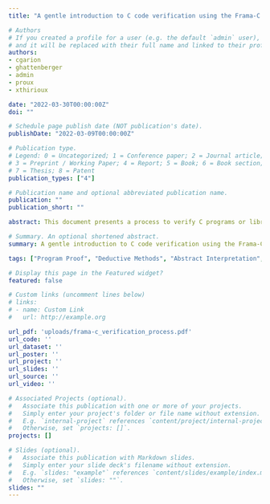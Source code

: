 ```yaml
---
title: "A gentle introduction to C code verification using the Frama-C platform"

# Authors
# If you created a profile for a user (e.g. the default `admin` user), write the username (folder name) here 
# and it will be replaced with their full name and linked to their profile.
authors:
- cgarion
- ghattenberger
- admin
- proux
- xthirioux

date: "2022-03-30T00:00:00Z"
doi: ""

# Schedule page publish date (NOT publication's date).
publishDate: "2022-03-09T00:00:00Z"

# Publication type.
# Legend: 0 = Uncategorized; 1 = Conference paper; 2 = Journal article;
# 3 = Preprint / Working Paper; 4 = Report; 5 = Book; 6 = Book section;
# 7 = Thesis; 8 = Patent
publication_types: ["4"]

# Publication name and optional abbreviated publication name.
publication: ""
publication_short: ""

abstract: This document presents a process to verify C programs or librairies using the Frama-C verification tool. Frama-C allows to verify different types of properties on C code, such as the absence of runtime errors or more complex functional properties. The present document is the result of our work on the verification of a mathematical library of the Paparazzi autopilot and is intented to be used as a first guide to formal verification of C programs for Concorde users. In addition to provide a verification process, we also give Frama-C tips and tricks to help users and clarify some points that might not be clear in the official documentation of the tool.

# Summary. An optional shortened abstract.
summary: A gentle introduction to C code verification using the Frama-C platform.

tags: ["Program Proof", "Deductive Methods", "Abstract Interpretation", "Frama-C"]

# Display this page in the Featured widget?
featured: false

# Custom links (uncomment lines below)
# links:
# - name: Custom Link
#   url: http://example.org

url_pdf: 'uploads/frama-c_verification_process.pdf'
url_code: ''
url_dataset: ''
url_poster: ''
url_project: ''
url_slides: ''
url_source: ''
url_video: ''

# Associated Projects (optional).
#   Associate this publication with one or more of your projects.
#   Simply enter your project's folder or file name without extension.
#   E.g. `internal-project` references `content/project/internal-project/index.md`.
#   Otherwise, set `projects: []`.
projects: []

# Slides (optional).
#   Associate this publication with Markdown slides.
#   Simply enter your slide deck's filename without extension.
#   E.g. `slides: "example"` references `content/slides/example/index.md`.
#   Otherwise, set `slides: ""`.
slides: ""
---
```


<!-- {{% callout note %}}
Click the *Cite* button above to demo the feature to enable visitors to import publication metadata into their reference management software.
{{% /callout %}}

{{% callout note %}}
Create your slides in Markdown - click the *Slides* button to check out the example.
{{% /callout %}}

Supplementary notes can be added here, including [code, math, and images](https://wowchemy.com/docs/writing-markdown-latex/). -->
